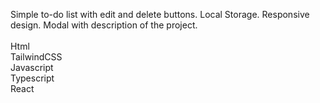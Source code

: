 Simple to-do list with edit and delete buttons. Local Storage. Responsive design. Modal with description of the project.<br/>
<br/>
Html<br/>TailwindCSS<br/>Javascript<br/>Typescript<br/>React
